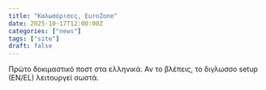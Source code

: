 ```yaml
---
title: "Καλωσόρισες, EuroZone"
date: 2025-10-17T12:00:00Z
categories: ["news"]
tags: ["site"]
draft: false
---
```


Πρώτο δοκιμαστικό ποστ στα ελληνικά. Αν το βλέπεις, το διγλωσσο setup (EN/EL) λειτουργεί σωστά.

